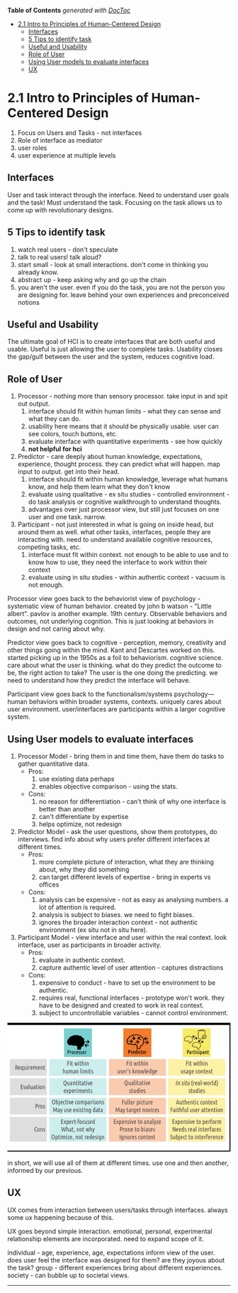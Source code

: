 <!-- START doctoc generated TOC please keep comment here to allow auto update -->
<!-- DON'T EDIT THIS SECTION, INSTEAD RE-RUN doctoc TO UPDATE -->
**Table of Contents**  *generated with [DocToc](https://github.com/thlorenz/doctoc)*

- [2.1 Intro to Principles of Human-Centered Design](#21-intro-to-principles-of-human-centered-design)
  - [Interfaces](#interfaces)
  - [5 Tips to identify task](#5-tips-to-identify-task)
  - [Useful and Usability](#useful-and-usability)
  - [Role of User](#role-of-user)
  - [Using User models to evaluate interfaces](#using-user-models-to-evaluate-interfaces)
  - [UX](#ux)

<!-- END doctoc generated TOC please keep comment here to allow auto update -->

# 2.1 Intro to Principles of Human-Centered Design

1. Focus on Users and Tasks - not interfaces
2. Role of interface as mediator
3. user roles
4. user experience at multiple levels

## Interfaces

User and task interact through the interface.
Need to understand user goals and the task! Must understand the task.
Focusing on the task allows us to come up with revolutionary designs.

## 5 Tips to identify task

1. watch real users - don't speculate
2. talk to real users! talk aloud?
3. start small - look at small interactions. don't come in thinking you already know.
4. abstract up - keep asking why and go up the chain
5. you aren't the user. even if you do the task, you are not the person you are designing for. leave
   behind your own experiences and preconceived notions

## Useful and Usability

The ultimate goal of HCI is to create interfaces that are both useful and usable.
Useful is just allowing the user to complete tasks.
Usability closes the gap/gulf between the user and the system, reduces cognitive load.

## Role of User

1. Processor - nothing more than sensory processor. take input in and spit out output.
    1. interface should fit within human limits - what they can sense and what they can do.
    2. usability here means that it should be physically usable. user can see colors, touch buttons,
       etc.
    3. evaluate interface with quantitative experiments - see how quickly
    4. **not helpful for hci**
2. Predictor - care deeply about human knowledge, expectations, experience, thought process. they
   can predict what will happen. map input to output. get into their head.
    1. interface should fit within human knowledge, leverage what humans know, and help them learn
       what they don't know
    2. evaluate using qualitative - ex situ studies - controlled environment - do task analysis or
       cognitive walkthrough to understand thoughts.
    3. advantages over just processor view, but still just focuses on one user and one task. narrow.
3. Participant - not just interested in what is going on inside head, but around them as well. what
   other tasks, interfaces, people they are interacting with. need to understand available cognitive
   resources, competing tasks, etc.
    1. interface must fit within context. not enough to be able to use and to know how to use, they
       need the interface to work within their context
    2. evaluate using in situ studies - within authentic context - vacuum is not enough.

Processor view goes back to the behaviorist view of psychology - systematic view of human behavior.
created by john b watson - "Little albert". pavlov is another example. 19th century. Observable
behaviors and outcomes, not underlying cognition. This is just looking at behaviors in design and
not caring about why.

Predictor view goes back to cognitive - perception, memory, creativity and other things going within
the mind. Kant and Descartes worked on this. started picking up in the 1950s as a foil to behaviorism.
cognitive science. care about what the user is thinking. what do they predict the outcome to be, the
right action to take? The user is the one doing the predicting. we need to understand how they
predict the interface will behave.

Participant view goes back to the functionalism/systems psychology—human behaviors within broader
systems, contexts. uniquely cares about user environment. user/interfaces are participants within
a larger cognitive system.

## Using User models to evaluate interfaces

1. Processor Model - bring them in and time them, have them do tasks to gather quantitative data.
    - Pros:
        1. use existing data perhaps
        2. enables objective comparison - using the stats.
    - Cons:
        1. no reason for differentiation - can't think of why one interface is better than another
        2. can't differentiate by expertise
        3. helps optimize, not redesign
2. Predictor Model - ask the user questions, show them prototypes, do interviews. find info about
   why users prefer different interfaces at different times.
    - Pros:
        1. more complete picture of interaction, what they are thinking about, why they did
           something
        2. can target different levels of expertise - bring in experts vs offices
    - Cons:
        1. analysis can be expensive - not as easy as analysing numbers. a lot of attention is
           required.
        2. analysis is subject to biases. we need to fight biases.
        3. ignores the broader interaction context - not authentic environment (ex situ not in situ
           here).
3. Participant Model - view interface and user within the real context. look interface, user as
   participants in broader activity.
    - Pros:
        1. evaluate in authentic context.
        2. capture authentic level of user attention - captures distractions
    - Cons:
        1. expensive to conduct - have to set up the environment to be authentic.
        2. requires real, functional interfaces - prototype won't work. they have to be designed and
           created to work in real context.
        3. subject to uncontrollable variables - cannot control environment.

![user model pro con chart](user-model-chart.png)

in short, we will use all of them at different times. use one and then another, informed by our
previous.

## UX

UX comes from interaction between users/tasks through interfaces. always some ux happening because
of this.

UX goes beyond simple interaction. emotional, personal, experimental relationship elements are
incorporated. need to expand scope of it.

individual - age, experience, age, expectations inform view of the user. does user feel the
interface was designed for them? are they joyous about the task?
group - different experiences bring about different experiences.
society - can bubble up to societal views.

---
